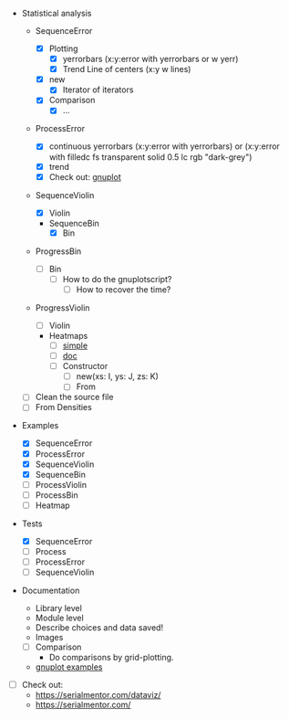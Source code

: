 - Statistical analysis

  - SequenceError

    - [x] Plotting 
      - [x] yerrorbars (x:y:error with yerrorbars or w yerr)
      - [x] Trend Line of centers (x:y w lines)
    - [x] new
      - [x] Iterator of iterators
    - [x] Comparison
      - [x] ... 
  - ProcessError

    - [x] continuous yerrorbars (x:y:error with yerrorbars) or (x:y:error with filledc fs transparent solid 0.5 lc rgb "dark-grey")
    - [x] trend 
    - [x] Check out: [gnuplot](http://gnuplot.sourceforge.net/demo_5.4/errorbars.html) 
  - SequenceViolin

    - [x] Violin
    - SequenceBin
      - [x] Bin
  - ProgressBin
    - [ ] Bin
      - [ ] How to do the gnuplotscript?
        - [ ] How to recover the time?
  - ProgressViolin
    - [ ] Violin
    - Heatmaps
        - [ ] [simple](http://www.labbookpages.co.uk/software/gnuplot.html#heatmaps)
        - [ ] [doc](http://www.bersch.net/gnuplot-doc/image.html)
        - [ ] Constructor
            - [ ] new(xs: I, ys: J, zs: K)
            - [ ] From<Array2>
  - [ ] Clean the source file
  - [ ] From Densities
- Examples
  - [x] SequenceError
  - [x] ProcessError
  - [x] SequenceViolin
  - [x] SequenceBin
  - [ ] ProcessViolin
  - [ ] ProcessBin
  - [ ] Heatmap
- Tests
  - [x] SequenceError
  - [ ] Process
  - [ ] ProcessError
  - [ ] SequenceViolin
- Documentation
  - Library level
  - Module level
  - Describe choices and data saved!
  - Images

  - [ ] Comparison
    - Do comparisons by grid-plotting.
  - [gnuplot examples](http://gnuplot.sourceforge.net/demo_5.4/heatmaps.html)
- [ ] Check out: 
  - https://serialmentor.com/dataviz/
  - https://serialmentor.com/